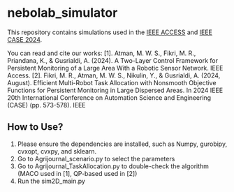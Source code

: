 # nebolab_simulator
This repository contains simulations used in the [IEEE ACCESS](https://ieeexplore-ieee-org.libproxy.tuni.fi/abstract/document/10379586) and [IEEE CASE 2024](https://ieeexplore-ieee-org.libproxy.tuni.fi/abstract/document/10711560/).

You can read and cite our works:
[1]. Atman, M. W. S., Fikri, M. R., Priandana, K., & Gusrialdi, A. (2024). A Two-Layer Control Framework for Persistent Monitoring of a Large Area With a Robotic Sensor Network. IEEE Access.
[2]. Fikri, M. R., Atman, M. W. S., Nikulin, Y., & Gusrialdi, A. (2024, August). Efficient Multi-Robot Task Allocation with Nonsmooth Objective Functions for Persistent Monitoring in Large Dispersed Areas. In 2024 IEEE 20th International Conference on Automation Science and Engineering (CASE) (pp. 573-578). IEEE

## How to Use?
1. Please ensure the dependencies are installed, such as Numpy, gurobipy, cvxopt, cvxpy, and sklearn.
2. Go to Agrijournal_scenario.py to select the parameters
3. Go to Agrijournal_TaskAllocation.py to double-check the algorithm (MACO used in [1], QP-based used in [2])
4. Run the sim2D_main.py

